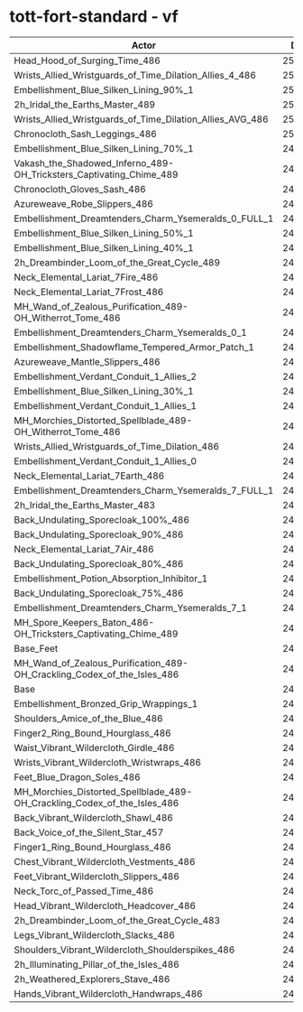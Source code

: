 # tott-fort-standard - vf
| Actor | DPS | Increase |
|---|:---:|:---:|
|Head_Hood_of_Surging_Time_486|252135|2.20%|
|Wrists_Allied_Wristguards_of_Time_Dilation_Allies_4_486|251169|1.81%|
|Embellishment_Blue_Silken_Lining_90%_1|250832|1.67%|
|2h_Iridal_the_Earths_Master_489|250599|1.58%|
|Wrists_Allied_Wristguards_of_Time_Dilation_Allies_AVG_486|250487|1.53%|
|Chronocloth_Sash_Leggings_486|250182|1.41%|
|Embellishment_Blue_Silken_Lining_70%_1|249897|1.29%|
|Vakash_the_Shadowed_Inferno_489-OH_Tricksters_Captivating_Chime_489|249641|1.19%|
|Chronocloth_Gloves_Sash_486|249405|1.09%|
|Azureweave_Robe_Slippers_486|249385|1.09%|
|Embellishment_Dreamtenders_Charm_Ysemeralds_0_FULL_1|249139|0.99%|
|Embellishment_Blue_Silken_Lining_50%_1|249083|0.96%|
|Embellishment_Blue_Silken_Lining_40%_1|248612|0.77%|
|2h_Dreambinder_Loom_of_the_Great_Cycle_489|248608|0.77%|
|Neck_Elemental_Lariat_7Fire_486|248568|0.75%|
|Neck_Elemental_Lariat_7Frost_486|248551|0.75%|
|MH_Wand_of_Zealous_Purification_489-OH_Witherrot_Tome_486|248501|0.73%|
|Embellishment_Dreamtenders_Charm_Ysemeralds_0_1|248471|0.71%|
|Embellishment_Shadowflame_Tempered_Armor_Patch_1|248461|0.71%|
|Azureweave_Mantle_Slippers_486|248394|0.68%|
|Embellishment_Verdant_Conduit_1_Allies_2|248101|0.56%|
|Embellishment_Blue_Silken_Lining_30%_1|248074|0.55%|
|Embellishment_Verdant_Conduit_1_Allies_1|248046|0.54%|
|MH_Morchies_Distorted_Spellblade_489-OH_Witherrot_Tome_486|248019|0.53%|
|Wrists_Allied_Wristguards_of_Time_Dilation_486|247920|0.49%|
|Embellishment_Verdant_Conduit_1_Allies_0|247918|0.49%|
|Neck_Elemental_Lariat_7Earth_486|247873|0.47%|
|Embellishment_Dreamtenders_Charm_Ysemeralds_7_FULL_1|247794|0.44%|
|2h_Iridal_the_Earths_Master_483|247511|0.33%|
|Back_Undulating_Sporecloak_100%_486|247412|0.29%|
|Back_Undulating_Sporecloak_90%_486|247402|0.28%|
|Neck_Elemental_Lariat_7Air_486|247362|0.27%|
|Back_Undulating_Sporecloak_80%_486|247341|0.26%|
|Embellishment_Potion_Absorption_Inhibitor_1|247325|0.25%|
|Back_Undulating_Sporecloak_75%_486|247313|0.25%|
|Embellishment_Dreamtenders_Charm_Ysemeralds_7_1|247238|0.21%|
|MH_Spore_Keepers_Baton_486-OH_Tricksters_Captivating_Chime_489|247060|0.14%|
|Base_Feet|246915|0.08%|
|MH_Wand_of_Zealous_Purification_489-OH_Crackling_Codex_of_the_Isles_486|246773|0.03%|
|Base|246708|0.00%|
|Embellishment_Bronzed_Grip_Wrappings_1|246628|-0.03%|
|Shoulders_Amice_of_the_Blue_486|246600|-0.04%|
|Finger2_Ring_Bound_Hourglass_486|246499|-0.08%|
|Waist_Vibrant_Wildercloth_Girdle_486|246485|-0.09%|
|Wrists_Vibrant_Wildercloth_Wristwraps_486|246455|-0.10%|
|Feet_Blue_Dragon_Soles_486|246453|-0.10%|
|MH_Morchies_Distorted_Spellblade_489-OH_Crackling_Codex_of_the_Isles_486|246303|-0.16%|
|Back_Vibrant_Wildercloth_Shawl_486|246201|-0.21%|
|Back_Voice_of_the_Silent_Star_457|245931|-0.31%|
|Finger1_Ring_Bound_Hourglass_486|245925|-0.32%|
|Chest_Vibrant_Wildercloth_Vestments_486|245908|-0.32%|
|Feet_Vibrant_Wildercloth_Slippers_486|245812|-0.36%|
|Neck_Torc_of_Passed_Time_486|245799|-0.37%|
|Head_Vibrant_Wildercloth_Headcover_486|245716|-0.40%|
|2h_Dreambinder_Loom_of_the_Great_Cycle_483|245640|-0.43%|
|Legs_Vibrant_Wildercloth_Slacks_486|245513|-0.48%|
|Shoulders_Vibrant_Wildercloth_Shoulderspikes_486|245415|-0.52%|
|2h_Illuminating_Pillar_of_the_Isles_486|245289|-0.58%|
|2h_Weathered_Explorers_Stave_486|245091|-0.66%|
|Hands_Vibrant_Wildercloth_Handwraps_486|244960|-0.71%|
